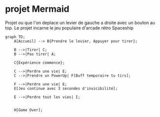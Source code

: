 # projet Mermaid
Projet ou que l'on deplace un levier de gauche a droite avec un bouton au top. Le projet incarne le jeu populaire d'arcade rétro Spaceship

```mermaid
graph TD;
    A[Accueil] --> B{Prendre le levier, Appuyer pour tirer};

    B -->|Tirer| C;
    B -->|Pas tirer| A;

    C{Expérience commence};

    C -->|Perdre une vie| E;
    C -->|Prendre un PowerUp| F[Buff temporaire tu tirs];

    F -->|Perdre une vie| E;
    E[Jeu continue avec 3 secondes d'invicibilité];

    E -->|Perdre tout les vies| I;


    H[Game Over];

    

    
```